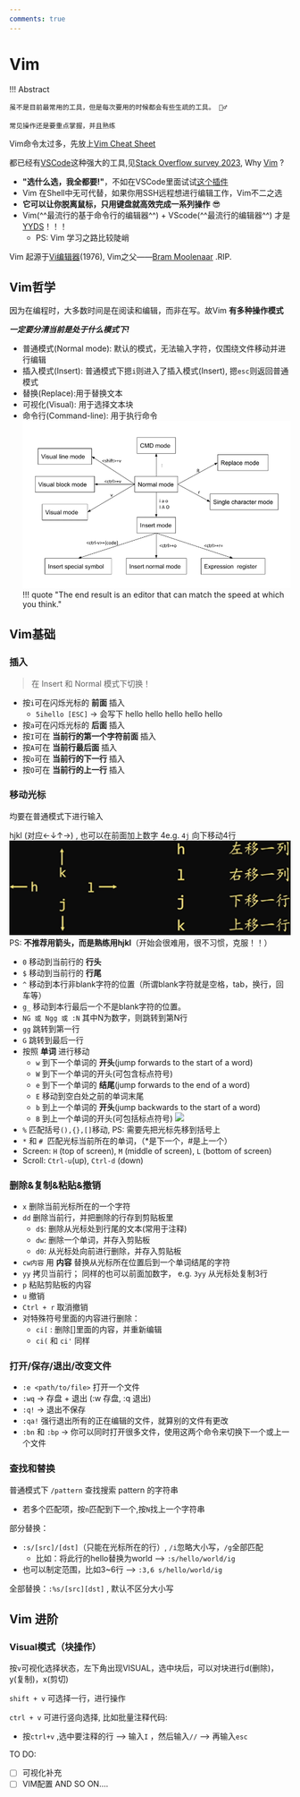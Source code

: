 ```yaml
---
comments: true
---
```


# Vim

!!! Abstract 

    虽不是目前最常用的工具，但是每次要用的时候都会有些生疏的工具。 🤦‍♂️
    
    常见操作还是要重点掌握，并且熟练

Vim命令太过多，先放上[Vim Cheat Sheet](https://vim.rtorr.com/)

都已经有[VSCode](https://code.visualstudio.com/)这种强大的工具,见[Stack Overflow survey 2023](https://survey.stackoverflow.co/2023/#most-popular-technologies-tools-tech:~:text=86%2C544%20responses-,Visual%20Studio%20Code,-73.71%25), Why [Vim](https://www.vim.org/) ? 

-  **"选什么选，我全都要!"**，不如在VSCode里面试试[这个插件](https://marketplace.visualstudio.com/items?itemName=vscodevim.vim)
- Vim 在Shell中无可代替，如果你用SSH远程想进行编辑工作，Vim不二之选
- **它可以让你脱离鼠标，只用键盘就高效完成一系列操作** 😎
- Vim(^^最流行的基于命令行的编辑器^^) + VScode(^^最流行的编辑器^^) 才是[YYDS](https://en.wiktionary.org/wiki/yyds#:~:text=Pinyin%20initial%20of%20%E6%B0%B8%E9%81%A0%E7%9A%84%E7%A5%9E%20(literally%20%E2%80%9Calways%20(being)%20the%20best%E2%80%9D).)！！！
    * PS: Vim 学习之路比较陡峭

Vim 起源于[Vi编辑器](https://en.wikipedia.org/wiki/Vi_(text_editor))(1976), Vim之父——[Bram Moolenaar](https://en.wikipedia.org/wiki/Bram_Moolenaar) .RIP.
## Vim哲学

因为在编程时，大多数时间是在阅读和编辑，而非在写。故Vim **有多种操作模式**

***一定要分清当前是处于什么模式下!***

- 普通模式(Normal mode): 默认的模式，无法输入字符，仅围绕文件移动并进行编辑
- 插入模式(Insert): 普通模式下摁`i`则进入了插入模式(Insert), 摁`esc`则返回普通模式
- 替换(Replace):用于替换文本
- 可视化(Visual): 用于选择文本块
- 命令行(Command-line): 用于执行命令
![Vim模式转换](./assets/1j5qd2rcvkpivob871wm.png)
!!! quote "The end result is an editor that can match the speed at which you think."

## Vim基础

### 插入
> 在 Insert 和 Normal 模式下切换！

- 按`i`可在闪烁光标的 **前面** 插入
    * `5ihello [ESC]` → 会写下 hello hello hello hello hello 
- 按`a`可在闪烁光标的 **后面** 插入
- 按`I`可在 **当前行的第一个字符前面** 插入
- 按`A`可在 **当前行最后面** 插入
- 按`o`可在 **当前行的下一行** 插入
- 按`O`可在 **当前行的上一行** 插入

### 移动光标
均要在普通模式下进行输入

hjkl (对应←↓↑→)  , 也可以在前面加上数字 4e.g. `4j` 向下移动4行
    ![hjkl](./assets/Snipaste_2023-12-27_16-18-08.jpg)
PS: **不推荐用箭头，而是熟练用hjkl**（开始会很难用，很不习惯，克服！！）

- `0` 移动到当前行的 **行头**
- `$` 移动到当前行的 **行尾**
- `^` 移动到本行非blank字符的位置（所谓blank字符就是空格，tab，换行，回车等）
- `g_` 移动到本行最后一个不是blank字符的位置。
- `NG 或 Ngg 或 :N` 其中N为数字，则跳转到第N行
- `gg` 跳转到第一行
- `G`  跳转到最后一行
- 按照 **单词** 进行移动
    * `w` 到下一个单词的 **开头**(jump forwards to the start of a word) 
    * `W` 到下一个单词的开头(可包含标点符号)
    * `e` 到下一个单词的 **结尾**(jump forwards to the end of a word)
    * `E` 移动到空白处之前的单词末尾
    * `b` 到上一个单词的 **开头**(jump backwards to the start of a word)
    * `B` 到上一个单词的开头(可包括标点符号)
![](https://www.notion.so/image/https%3A%2F%2Fs3-us-west-2.amazonaws.com%2Fsecure.notion-static.com%2F992bd57b-ff1a-4d43-b864-ce4067688dee%2FUntitled.png?table=block&id=c8a080ac-b9fc-4c3e-b780-2d89a653a1f6&spaceId=33208e54-ac5f-445e-8656-169c9506eefb&width=1810&userId=52c1fc70-e6d8-4217-beb4-1f25dd46f875&cache=v2)
- `%` 匹配括号`(),{},[]`移动, PS: 需要先把光标先移到括号上
- `*` 和 `#`  匹配光标当前所在的单词，（*是下一个，#是上一个）
- Screen: `H` (top of screen), `M` (middle of screen), `L` (bottom of screen)
- Scroll: `Ctrl-u`(up), `Ctrl-d` (down)

### 删除&复制&粘贴&撤销
- `x`  删除当前光标所在的一个字符
- `dd` 删除当前行，并把删除的行存到剪贴板里
    * `d$`: 删除从光标处到行尾的文本(常用于注释)
    * `dw`: 删除一个单词，并存入剪贴板
    * `d0`: 从光标处向前进行删除，并存入剪贴板
- `cw内容` 用 **内容** 替换从光标所在位置后到一个单词结尾的字符
- `yy` 拷贝当前行； 同样的也可以前面加数字， e.g. `3yy` 从光标处复制3行
- `p`  粘贴剪贴板的内容
- `u`  撤销
- `Ctrl + r` 取消撤销
- 对特殊符号里面的内容进行删除：
    * `ci[`  : 删除[]里面的内容，并重新编辑
    * `ci(` 和 `ci'` 同样

### 打开/保存/退出/改变文件
- `:e <path/to/file>` 打开一个文件
- `:wq` → 存盘 + 退出 (:w 存盘, :q 退出)
- `:q!` → 退出不保存 
- `:qa!` 强行退出所有的正在编辑的文件，就算别的文件有更改
- `:bn` 和 `:bp` → 你可以同时打开很多文件，使用这两个命令来切换下一个或上一个文件


### 查找和替换
普通模式下 `/pattern` 查找搜索 pattern 的字符串

- 若多个匹配项，按`n`匹配到下一个,按`N`找上一个字符串

部分替换：

- `:s/[src]/[dst]`（只能在光标所在的行）, `/i`忽略大小写，`/g`全部匹配
    * 比如：将此行的hello替换为world --> `:s/hello/world/ig`
- 也可以制定范围，比如3~6行 --> `:3,6 s/hello/world/ig`

全部替换：`:%s/[src][dst]` , 默认不区分大小写

## Vim 进阶
### Visual模式（块操作）
按`v`可视化选择状态，左下角出现VISUAL，选中块后，可以对块进行d(删除)，y(复制)，x(剪切)

`shift + v` 可选择一行，进行操作

`ctrl + v` 可进行竖向选择, 比如批量注释代码:

- 按`ctrl+v` ,选中要注释的行 --> 输入`I` ，然后输入`//` --> 再输入`esc`

TO DO:

- [ ] 可视化补充
- [ ] VIM配置 AND SO ON....